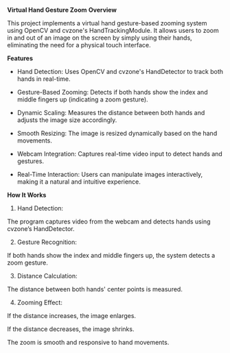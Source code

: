 ****Virtual Hand Gesture Zoom****
**Overview**

This project implements a virtual hand gesture-based zooming system using OpenCV and cvzone's HandTrackingModule. It allows users to zoom in and out of an image on the screen by simply using their hands, eliminating the need for a physical touch interface.

**Features**

- Hand Detection: Uses OpenCV and cvzone's HandDetector to track both hands in real-time.

- Gesture-Based Zooming: Detects if both hands show the index and middle fingers up (indicating a zoom gesture).

- Dynamic Scaling: Measures the distance between both hands and adjusts the image size accordingly.

- Smooth Resizing: The image is resized dynamically based on the hand movements.

- Webcam Integration: Captures real-time video input to detect hands and gestures.

- Real-Time Interaction: Users can manipulate images interactively, making it a natural and intuitive experience.

**How It Works**

1. Hand Detection:

The program captures video from the webcam and detects hands using cvzone’s HandDetector.

2. Gesture Recognition:

If both hands show the index and middle fingers up, the system detects a zoom gesture.

3. Distance Calculation:

The distance between both hands' center points is measured.

4. Zooming Effect:

If the distance increases, the image enlarges.

If the distance decreases, the image shrinks.

The zoom is smooth and responsive to hand movements.
